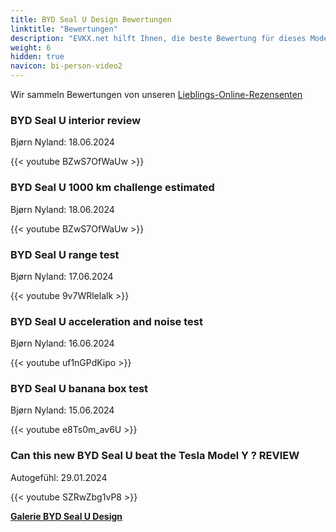 ```yaml
---
title: BYD Seal U Design Bewertungen
linktitle: "Bewertungen"
description: "EVKX.net hilft Ihnen, die beste Bewertung für dieses Modell zu finden."
weight: 6
hidden: true
navicon: bi-person-video2
---
```

Wir sammeln Bewertungen von unseren [Lieblings-Online-Rezensenten](../../../../../guides/evreviewers/)

<div class="container text-center shadow p-2 pe-4 mb-5 bg-body-tertiary rounded border">
<h3>BYD Seal U interior review</h3>
<p>Bjørn Nyland: 18.06.2024</p>

{{< youtube BZwS7OfWaUw >}}

</div>
<div class="container text-center shadow p-2 pe-4 mb-5 bg-body-tertiary rounded border">
<h3>BYD Seal U 1000 km challenge estimated</h3>
<p>Bjørn Nyland: 18.06.2024</p>

{{< youtube BZwS7OfWaUw >}}

</div>
<div class="container text-center shadow p-2 pe-4 mb-5 bg-body-tertiary rounded border">
<h3>BYD Seal U range test</h3>
<p>Bjørn Nyland: 17.06.2024</p>

{{< youtube 9v7WRlelalk >}}

</div>
<div class="container text-center shadow p-2 pe-4 mb-5 bg-body-tertiary rounded border">
<h3>BYD Seal U acceleration and noise test</h3>
<p>Bjørn Nyland: 16.06.2024</p>

{{< youtube uf1nGPdKipo >}}

</div>
<div class="container text-center shadow p-2 pe-4 mb-5 bg-body-tertiary rounded border">
<h3>BYD Seal U banana box test</h3>
<p>Bjørn Nyland: 15.06.2024</p>

{{< youtube e8Ts0m_av6U >}}

</div>
<div class="container text-center shadow p-2 pe-4 mb-5 bg-body-tertiary rounded border">
<h3>Can this new BYD Seal U beat the Tesla Model Y ? REVIEW</h3>
<p>Autogefühl: 29.01.2024</p>

{{< youtube SZRwZbg1vP8 >}}

</div>
<div class="mt-3 mb-3">
<a href="../gallery/" class="text-decoration-none text-black">
<strong><i class="bi-arrow-left"></i>Galerie  </strong>
</a>
<a href="../" class="text-decoration-none text-black float-end">
<strong>BYD Seal U Design <i class="bi-arrow-right"></i></strong>
</a>
</div>
